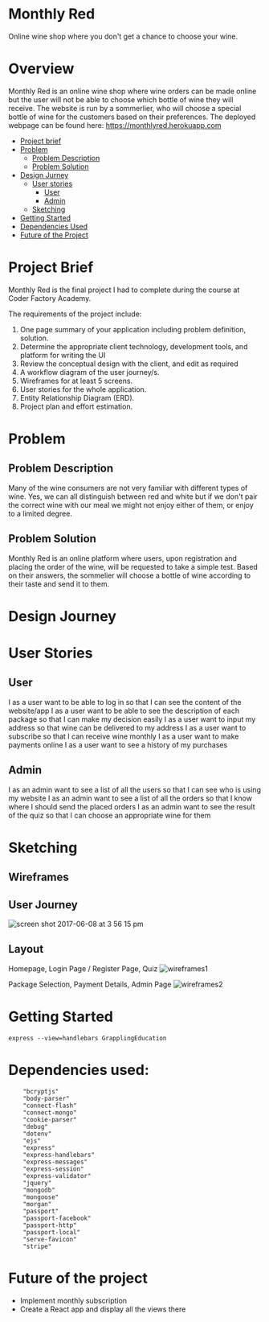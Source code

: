 Monthly Red
======
Online wine shop where you don't get a chance to choose your wine.

Overview
======

Monthly Red is an online wine shop where wine orders can be made online but the user will not be able to choose which bottle of wine they will receive. The website is run by a sommerlier, who will choose a special bottle of wine for the customers based on their preferences.
The deployed webpage can be found here: https://monthlyred.herokuapp.com

* [Project brief](#project-brief)
* [Problem](#problem)
   * [Problem Description](#problem-description)
   * [Problem Solution](#problem-solution)
* [Design Jurney](#design-journey)
  * [User stories](#user-stories)
    * [User](#user)
    * [Admin](#admin)
  * [Sketching](#sketching)
* [Getting Started](#getting-started)
* [Dependencies Used](#dependencies-used)
* [Future of the Project](#future-of-the-project)

Project Brief
==========
Monthly Red is the final project I had to complete during the course at Coder Factory Academy.

The requirements of the project include:
1. One page summary of your application including problem definition, solution.
2. Determine the appropriate client technology, development tools, and platform for writing the UI
3. Review the conceptual design with the client, and edit as required
2. A workflow diagram of the user journey/s.
3. Wireframes for at least 5 screens.
4. User stories for the whole application.
5. Entity Relationship Diagram (ERD).
6. Project plan and effort estimation.

Problem
==========
Problem Description
--
Many of the wine consumers are not very familiar with different types of wine. Yes, we can all distinguish between red and white but if we don't pair the correct wine with our meal we might not enjoy either of them, or enjoy to a limited degree.

Problem Solution
--
Monthly Red is an online platform where users, upon registration and placing the order of the wine, will be requested to take a simple test. Based on their answers, the sommelier will choose a bottle of wine according to their taste and send it to them.

Design Journey
==========

User Stories
==========
User 
--
I as a user want to be able to log in so that I can see the content of the website/app
I as a user want to be able to see the description of each package so that I can make my decision easily
I as a user want to input my address so that wine can be delivered to my address
I as a user want to subscribe so that I can receive wine monthly
I as a user want to make payments online
I as a user want to see a history of my purchases

Admin
--
I as an admin want to see a list of all the users so that I can see who is using my website
I as an admin want to see a list of all the orders so that I know where I should send the placed orders
I as an admin want to see the result of the quiz so that I can choose an appropriate wine for them

Sketching
==========

Wireframes
--
User Journey
--
![screen shot 2017-06-08 at 3 56 15 pm](https://user-images.githubusercontent.com/24736380/26914180-2084fbee-4c63-11e7-8e7e-dba13f1e5e1d.png)

Layout
--
Homepage, Login Page / Register Page, Quiz
![wireframes1](https://user-images.githubusercontent.com/24736380/26913837-d8d0cbea-4c60-11e7-9ff4-8dc3a036afd1.jpg)

Package Selection, Payment Details, Admin Page
![wireframes2](https://user-images.githubusercontent.com/24736380/26913866-0b30ed9a-4c61-11e7-8d6b-a422e83a66b4.jpg)


Getting Started
==========
```
express --view=handlebars GrapplingEducation
```
Dependencies used:
==========
```
    "bcryptjs"
    "body-parser"
    "connect-flash"
    "connect-mongo"
    "cookie-parser"
    "debug"
    "dotenv"
    "ejs"
    "express"
    "express-handlebars"
    "express-messages"
    "express-session"
    "express-validator"
    "jquery"
    "mongodb"
    "mongoose"
    "morgan"
    "passport"
    "passport-facebook"
    "passport-http"
    "passport-local"
    "serve-favicon"
    "stripe"
```

Future of the project
==========
- Implement monthly subscription
- Create a React app and display all the views there

